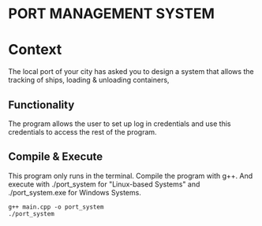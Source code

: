 # PORT MANAGEMENT SYSTEM
# Context
The local port of your city has asked you to design a system
that allows the tracking of ships, loading & unloading containers, 

## Functionality
The program allows the user to set up log in credentials and use
this credentials to access the rest of the program.

## Compile & Execute
This program only runs in the terminal. Compile the program with g++.
And execute with ./port_system for "Linux-based Systems" and 
./port_system.exe for Windows Systems.
```
g++ main.cpp -o port_system
./port_system
```
